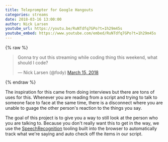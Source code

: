 ```yaml
---
title: Teleprompter for Google Hangouts
categories: streams
date: 2018-03-16 13:00:00
author: Nick Larsen
youtube_url: https://youtu.be/RuNTdfq7GPo?t=1h29m45s
youtube_embed: https://www.youtube.com/embed/RuNTdfq7GPo?t=1h29m45s
---
```


{% raw %}
<blockquote class="twitter-tweet" data-lang="en"><p lang="en" dir="ltr">Gonna try out this streaming while coding thing this weekend, what should I code?</p>&mdash; Nick Larsen (@fody) <a href="https://twitter.com/fody/status/974418016745197569?ref_src=twsrc%5Etfw">March 15, 2018</a></blockquote>
{% endraw %}

The inspiration for this came from doing interviews but there are tons of uses for this.  Whenever you are reading from a script and trying to talk to someone face to face at the same time, there is a disconnect where you are unable to guage the other person's reaction to the things you say.  

The goal of this project is to give you a way to still look at the person who you are talking to.  Because you don't really want this to get in the way, we use the [SpeechRecognition](https://developer.mozilla.org/en-US/docs/Web/API/SpeechRecognition) tooling built into the browser to automatically track what we're saying and auto check off the items in our script.